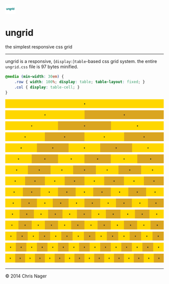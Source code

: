 ![ungrid logo](favicon.png "ungrid logo")

# ungrid

the simplest responsive css grid

---

ungrid is a responsive, (`display:`)`table`-based css grid system. the entire `ungrid.css` file is 97 bytes minified.

```css
@media (min-width: 30em) {
    .row { width: 100%; display: table; table-layout: fixed; }
    .col { display: table-cell; }
}
```

![ungrid grid system](ungrid-screenshot.png "ungrid grid system")

---

&copy; 2014 Chris Nager
